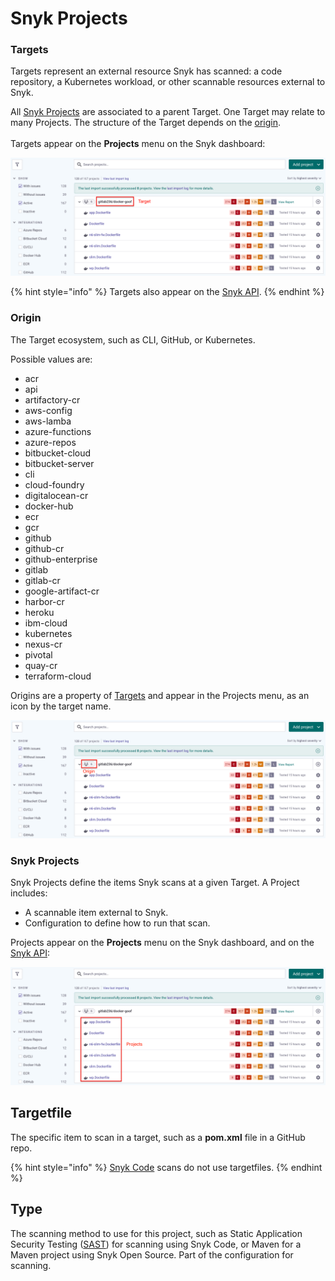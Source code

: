 # Snyk Projects

### Targets

Targets represent an external resource Snyk has scanned: a code repository, a Kubernetes workload, or other scannable resources external to Snyk.&#x20;

All [Snyk Projects](./#projects) are associated to a parent Target. One Target may relate to many Projects. The structure of the Target depends on the [origin](./#origin).\
\
Targets appear on the **Projects** menu on the Snyk dashboard:

![](<../../.gitbook/assets/image (25).png>)

{% hint style="info" %}
Targets also appear on the [Snyk API](https://apidocs.snyk.io/?version=2022-02-16%7Ebeta#tag--Targets).
{% endhint %}

### Origin

The Target ecosystem, such as CLI, GitHub, or Kubernetes.

Possible values are:

* acr
* api
* artifactory-cr
* aws-config
* aws-lamba
* azure-functions
* azure-repos
* bitbucket-cloud
* bitbucket-server
* cli
* cloud-foundry
* digitalocean-cr
* docker-hub
* ecr
* gcr
* github
* github-cr
* github-enterprise
* gitlab
* gitlab-cr
* google-artifact-cr
* harbor-cr
* heroku
* ibm-cloud
* kubernetes
* nexus-cr
* pivotal
* quay-cr
* terraform-cloud

Origins are a property of [Targets](./#targets) and appear in the Projects menu, as an icon by the target name.

![](<../../.gitbook/assets/image (71) (3).png>)

### Snyk Projects

Snyk Projects define the items Snyk scans at a given Target. A Project includes:

* A scannable item external to Snyk.
* Configuration to define how to run that scan.

Projects appear on the **Projects** menu on the Snyk dashboard, and on the [Snyk API](https://apidocs.snyk.io/?version=2022-02-16%7Ebeta#tag--Projects):

![](<../../.gitbook/assets/image (12) (1) (2) (1) (1).png>)

## Targetfile

The specific item to scan in a target, such as a **pom.xml** file in a GitHub repo.

{% hint style="info" %}
[Snyk Code](https://docs.snyk.io/snyk-code) scans do not use targetfiles.
{% endhint %}

## Type

The scanning method to use for this project, such as Static Application Security Testing ([SAST](https://snyk.io/learn/application-security/sast-vs-dast/)) for scanning using Snyk Code, or Maven for a Maven project using Snyk Open Source. Part of the configuration for scanning.
